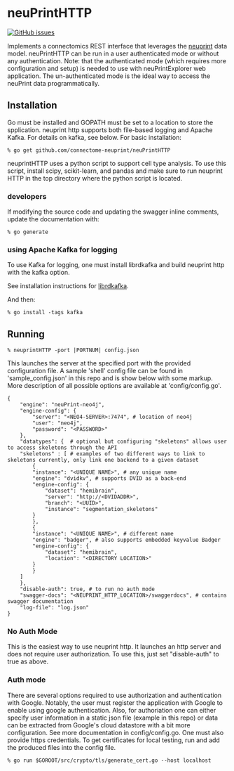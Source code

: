 # neuPrintHTTP


[![GitHub issues](https://img.shields.io/github/issues/connectome-neuprint/neuPrintHTTP.svg)](https://GitHub.com/connectome-neuprint/neuPrintHTTP/issues/)

Implements a connectomics REST interface that leverages the [neuprint](https://github.com/janelia-flyem/neuPrint) data model.  neuPrintHTTP can be run in a user authenticated mode or without any authentication.  Note: that the authenticated mode (which requires more configuration and setup) is needed to use with neuPrintExplorer web application.  The un-authenticated mode is the ideal way to access the neuPrint data programmatically.

## Installation

Go must be installed and GOPATH must be set to a location to store the spplication.  neuprint http supports both file-based logging and Apache Kafka.  For details on kafka, see below.  For basic installation:

    % go get github.com/connectome-neuprint/neuPrintHTTP

neuprintHTTP uses a python script to support cell type analysis.  To use this script, install scipy, scikit-learn, and pandas
and make sure to run neuprint HTTP in the top directory where the python script is located. 

### developers

If modifying the source code and updating the swagger inline comments, update the documentation with:

    % go generate

### using Apache Kafka for logging

To use Kafka for logging, one must install librdkafka and build neuprint http with the kafka option.

See installation instructions
for [librdkafka](https://github.com/confluentinc/confluent-kafka-go#installing-librdkafka).

And then:

    % go install -tags kafka


## Running

    % neuprintHTTP -port |PORTNUM| config.json
 
This launches the server at the specified port with the provided configuration file.  A sample 'shell' config file can be found in 'sample_config.json' in this repo and is show below with some markup.   More description of all possible options are available at 'config/config.go'.

```
{
    "engine": "neuPrint-neo4j",
    "engine-config": {
	    "server": "<NEO4-SERVER>:7474", # location of neo4j
	    "user": "neo4j",
	    "password": "<PASSWORD>"
    },
    "datatypes": {  # optional but configuring "skeletons" allows user to access skeletons through the API
	"skeletons" : [ # examples of two different ways to link to skeletons currently, only link one backend to a given dataset
		{
		"instance": "<UNIQUE NAME>", # any unique name
		"engine": "dvidkv", # supports DVID as a back-end
		"engine-config": {
			"dataset": "hemibrain",
			"server": "http://<DVIDADDR>",
			"branch": "<UUID>",
			"instance": "segmentation_skeletons"
		}
		},
		{
		"instance": "<UNIQUE NAME>", # different name
		"engine": "badger", # also supports embedded keyvalue Badger
		"engine-config": {
			"dataset": "hemibrain",
			"location": "<DIRECTORY LOCATION>"
		}
		}
	]
    },
    "disable-auth": true, # to run no auth mode
    "swagger-docs": "<NEUPRINT_HTTP_LOCATION>/swaggerdocs", # contains swagger documentation
    "log-file": "log.json"
}
```


### No Auth Mode

This is the easiest way to use neuprint http.  It launches an http server and does not require user authorization.  To use this, just set "disable-auth" to true as above.

### Auth mode

There are several options required to use authorization and authentication with Google.  Notably, the user must register
the application with Google to enable using google authentication.  Also, for authoriation one can either specify user information in a static json file (example in this repo) or data can be extracted from Google's cloud datastore with a bit more configuration.  See more documentation in config/config.go.  One must also provide https credentials.  To get certificates for local testing, run and add the produced files into the config file.

    % go run $GOROOT/src/crypto/tls/generate_cert.go --host localhost

